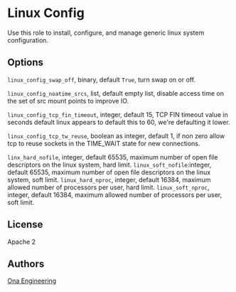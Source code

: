 Linux Config
============

Use this role to install, configure, and manage generic linux system configuration.

Options
-------

`linux_config_swap_off`, binary, default `True`, turn swap on or off.

`linux_config_noatime_srcs`, list, default empty list, disable access time on the set of src mount points to improve IO.

`linux_config_tcp_fin_timeout`, integer, default 15, TCP FIN timeout value in seconds default linux appears to default this to 60, we're defaulting it lower.

`linux_config_tcp_tw_reuse`, boolean as integer, default 1, if non zero allow tcp to reuse sockets in the TIME_WAIT state for new connections.

`linx_hard_nofile`, integer, default 65535, maximum number of open file descriptors on the linux system, hard limit.
`linux_soft_nofile`:integer, default 65535, maximum number of open file descriptors on the linux system, soft limit.
`linux_hard_nproc`, integer, default 16384, maximum allowed number of processors per user, hard limit.
`linux_soft_nproc`, integer, default 16384, maximum allowed number of processors per user, soft limit.

License
-------

Apache 2

Authors
-------

[Ona Engineering](https://ona.io)
